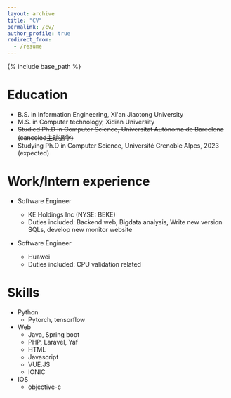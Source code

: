 ```yaml
---
layout: archive
title: "CV"
permalink: /cv/
author_profile: true
redirect_from:
  - /resume
---
```


{% include base_path %}

Education
======
* B.S. in Information Engineering, Xi'an Jiaotong University
* M.S. in Computer technology, Xidian University
* ~~Studied Ph.D in Computer Science, Universitat Autònoma de Barcelona (canceled主动退学)~~
* Studying Ph.D in Computer Science, Université Grenoble Alpes, 2023 (expected)

Work/Intern experience
======
* Software Engineer
  * KE Holdings Inc (NYSE: BEKE)
  * Duties included: Backend web, Bigdata analysis, Write new version SQLs, develop new monitor website

* Software Engineer
  * Huawei
  * Duties included: CPU validation related
  
Skills
======
* Python
  * Pytorch, tensorflow
* Web
  * Java, Spring boot
  * PHP, Laravel, Yaf
  * HTML
  * Javascript
  * VUE.JS
  * IONIC
* IOS
  * objective-c


